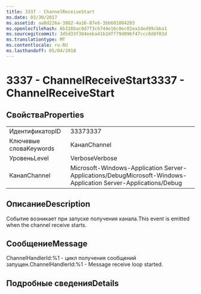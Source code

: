 ```yaml
---
title: 3337 - ChannelReceiveStart
ms.date: 03/30/2017
ms.assetid: aa0d226a-3862-4a16-87e6-3bb601084203
ms.openlocfilehash: 6b318bac0d7f3c6744e16c0ec02ea1ded99cbba1
ms.sourcegitcommit: 3d5d33f384eeba41b2dff79d096f47ccc8d8f03d
ms.translationtype: MT
ms.contentlocale: ru-RU
ms.lasthandoff: 05/04/2018
---
```

# <a name="3337---channelreceivestart"></a><span data-ttu-id="f16b9-102">3337 - ChannelReceiveStart</span><span class="sxs-lookup"><span data-stu-id="f16b9-102">3337 - ChannelReceiveStart</span></span>
## <a name="properties"></a><span data-ttu-id="f16b9-103">Свойства</span><span class="sxs-lookup"><span data-stu-id="f16b9-103">Properties</span></span>  
  
|||  
|-|-|  
|<span data-ttu-id="f16b9-104">Идентификатор</span><span class="sxs-lookup"><span data-stu-id="f16b9-104">ID</span></span>|<span data-ttu-id="f16b9-105">3337</span><span class="sxs-lookup"><span data-stu-id="f16b9-105">3337</span></span>|  
|<span data-ttu-id="f16b9-106">Ключевые слова</span><span class="sxs-lookup"><span data-stu-id="f16b9-106">Keywords</span></span>|<span data-ttu-id="f16b9-107">Канал</span><span class="sxs-lookup"><span data-stu-id="f16b9-107">Channel</span></span>|  
|<span data-ttu-id="f16b9-108">Уровень</span><span class="sxs-lookup"><span data-stu-id="f16b9-108">Level</span></span>|<span data-ttu-id="f16b9-109">Verbose</span><span class="sxs-lookup"><span data-stu-id="f16b9-109">Verbose</span></span>|  
|<span data-ttu-id="f16b9-110">Канал</span><span class="sxs-lookup"><span data-stu-id="f16b9-110">Channel</span></span>|<span data-ttu-id="f16b9-111">Microsoft-Windows-Application Server-Applications/Debug</span><span class="sxs-lookup"><span data-stu-id="f16b9-111">Microsoft-Windows-Application Server-Applications/Debug</span></span>|  
  
## <a name="description"></a><span data-ttu-id="f16b9-112">Описание</span><span class="sxs-lookup"><span data-stu-id="f16b9-112">Description</span></span>  
 <span data-ttu-id="f16b9-113">Событие возникает при запуске получения канала.</span><span class="sxs-lookup"><span data-stu-id="f16b9-113">This event is emitted when the channel receive starts.</span></span>  
  
## <a name="message"></a><span data-ttu-id="f16b9-114">Сообщение</span><span class="sxs-lookup"><span data-stu-id="f16b9-114">Message</span></span>  
 <span data-ttu-id="f16b9-115">ChannelHandlerId:%1 - цикл получения сообщений запущен.</span><span class="sxs-lookup"><span data-stu-id="f16b9-115">ChannelHandlerId:%1 - Message receive loop started.</span></span>  
  
## <a name="details"></a><span data-ttu-id="f16b9-116">Подробные сведения</span><span class="sxs-lookup"><span data-stu-id="f16b9-116">Details</span></span>
